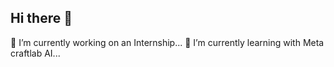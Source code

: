 ## Hi there 👋
🔭 I’m currently working on an Internship...
🌱 I’m currently learning with Meta craftlab AI...

